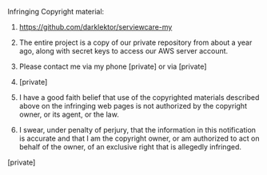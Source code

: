 Infringing Copyright material:

1. https://github.com/darklektor/serviewcare-my

2. The entire project is a copy of our private repository from about a year
ago, along with secret keys to access our AWS server account.

3. Please contact me via my phone [private] or via [private]

4. [private]

5. I have a good faith belief that use of the copyrighted materials
described above on the infringing web pages is not authorized by the
copyright owner, or its agent, or the law.

6. I swear, under penalty of perjury, that the information in this
notification is accurate and that I am the copyright owner, or am
authorized to act on behalf of the owner, of an exclusive right that is
allegedly infringed.

[private]
